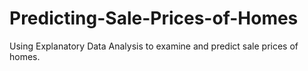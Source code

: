 # Predicting-Sale-Prices-of-Homes
Using Explanatory Data Analysis to examine and predict sale prices of homes. 
